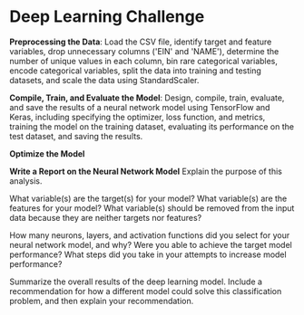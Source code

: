 # Deep Learning Challenge

**Preprocessing the Data**: Load the CSV file, identify target and feature variables, drop unnecessary columns ('EIN' and 'NAME'), determine the number of unique values in each column, bin rare categorical variables, encode categorical variables, split the data into training and testing datasets, and scale the data using StandardScaler.

**Compile, Train, and Evaluate the Model**: Design, compile, train, evaluate, and save the results of a neural network model using TensorFlow and Keras, including specifying the optimizer, loss function, and metrics, training the model on the training dataset, evaluating its performance on the test dataset, and saving the results.  

**Optimize the Model**

**Write a Report on the Neural Network Model**
Explain the purpose of this analysis.

What variable(s) are the target(s) for your model?
What variable(s) are the features for your model?
What variable(s) should be removed from the input data because they are neither targets nor features?

How many neurons, layers, and activation functions did you select for your neural network model, and why?
Were you able to achieve the target model performance?
What steps did you take in your attempts to increase model performance?

Summarize the overall results of the deep learning model. Include a recommendation for how a different model could solve this classification problem, and then explain your recommendation.
